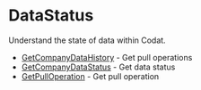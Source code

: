 # DataStatus

Understand the state of data within Codat.


* [GetCompanyDataHistory](getcompanydatahistory.md) - Get pull operations
* [GetCompanyDataStatus](getcompanydatastatus.md) - Get data status
* [GetPullOperation](getpulloperation.md) - Get pull operation
